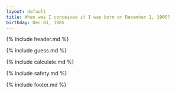 ```yaml
---
layout: default
title: When was I conceived if I was born on December 1, 1905?
birthday: Dec 01, 1905
---
```


{% include header.md %}

{% include guess.md %}

{% include calculate.md %}

{% include safety.md %}

{% include footer.md %}



